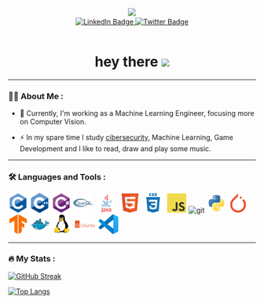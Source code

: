 <div id="header" align="center">
  <img src="https://i.pinimg.com/originals/e4/26/70/e426702edf874b181aced1e2fa5c6cde.gif" width="250"/>
  
  <div id="badges">
  <a href="https://www.linkedin.com/in/adrimrtnz/">
    <img src="https://img.shields.io/badge/LinkedIn-blue?style=for-the-badge&logo=linkedin&logoColor=white" alt="LinkedIn Badge"/>
  </a>

  <a href="https://twitter.com/adrmrtnz">
    <img src="https://img.shields.io/badge/Twitter-blue?style=for-the-badge&logo=twitter&logoColor=white" alt="Twitter Badge"/>
  </a>
  </div>
  
  <img src="https://komarev.com/ghpvc/?username=adrimrtnz&style=flat-square&color=blue" alt=""/>
  
  <h1>
  hey there
  <img src="https://media.giphy.com/media/hvRJCLFzcasrR4ia7z/giphy.gif" height="30px"/>
  </h1>
  
</div>

 ---
  ### 👨‍💻 About Me :
  
  - :telescope: Currently, I'm working as a Machine Learning Engineer, focusing more on Computer Vision.
  
  - :zap: In my spare time I study [cibersecurity](https://tryhackme.com/p/bifr0st), Machine Learning, Game Development and I like to read, draw and play some music.
  
  ---

### :hammer_and_wrench: Languages and Tools :
<div>
  <img src="https://raw.githubusercontent.com/devicons/devicon/master/icons/c/c-original.svg" alt="c" width="40" height="40"/>
  <img src="https://raw.githubusercontent.com/devicons/devicon/master/icons/cplusplus/cplusplus-original.svg" alt="cplusplus" width="40" height="40"/>
  <img src="https://raw.githubusercontent.com/devicons/devicon/master/icons/csharp/csharp-original.svg" alt="csharp" width="40" height="40"/>
  <img src="https://github.com/devicons/devicon/blob/master/icons/opengl/opengl-original.svg" title="OpenGL" alt="OpenGL" width="40" height="40"/>&nbsp;
  <img src="https://github.com/devicons/devicon/blob/master/icons/java/java-original-wordmark.svg" title="Java" alt="Java" width="40" height="40"/>&nbsp;
  <img src="https://github.com/devicons/devicon/blob/master/icons/html5/html5-original.svg" title="HTML5" alt="HTML" width="40" height="40"/>&nbsp;
  <img src="https://github.com/devicons/devicon/blob/master/icons/css3/css3-plain-wordmark.svg"  title="CSS3" alt="CSS" width="40" height="40"/>&nbsp;
  <img src="https://github.com/devicons/devicon/blob/master/icons/javascript/javascript-original.svg" title="JavaScript" alt="JavaScript" width="40"> 
  <img src="https://www.vectorlogo.zone/logos/git-scm/git-scm-icon.svg" alt="git" width="40" height="40"/>
  <img src="https://raw.githubusercontent.com/devicons/devicon/master/icons/python/python-original.svg" alt="python" width="40" height="40"/>
  <img src="https://github.com/devicons/devicon/blob/master/icons/pytorch/pytorch-original.svg" alt="pytorch" width="40" height="40"/>
  <img src="https://github.com/devicons/devicon/blob/master/icons/tensorflow/tensorflow-original.svg" alt="tensorflow" width="40" height="40"/>
  <img src="https://github.com/devicons/devicon/blob/master/icons/docker/docker-original.svg" alt=docker width="40" height="40">
  <img src="https://github.com/devicons/devicon/blob/master/icons/linux/linux-original.svg" title="Linux" alt="Linux" width="40" height="40"/>&nbsp;
  <img src="https://github.com/devicons/devicon/blob/master/icons/ubuntu/ubuntu-plain-wordmark.svg" title="Ubuntu" alt="Ubuntu" width="40" height="40"/>&nbsp;
  <img src="https://github.com/devicons/devicon/blob/master/icons/vscode/vscode-original.svg" title="VScode" alt="VsCode" width="40" height="40"/>&nbsp;
</div>

---

### :fire: My Stats :
[![GitHub Streak](http://github-readme-streak-stats.herokuapp.com?user=adrimrtnz&theme=dark&background=000000)](https://git.io/streak-stats)

[![Top Langs](https://github-readme-stats.vercel.app/api/top-langs/?username=adrimrtnz&layout=compact&theme=vision-friendly-dark)](https://github.com/anuraghazra/github-readme-stats)
